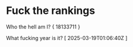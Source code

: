 # Fuck the rankings

Who the hell am I?
{ 18133711 }

What fucking year is it?
[ 2025-03-19T01:06:40Z ]
